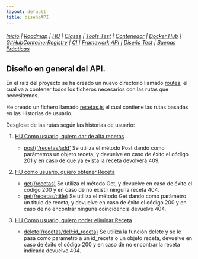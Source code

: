 ```yaml
---
layout: default
title: diseñoAPI
---
```


###### [Inicio](./) | [Roadmap](./Roadmap.html) | [HU](./hu.html) | [Clases](./clases_desarrolladas) | [Tools Test](./aserciones_sis_pruebas.html) | [Contenedor](./contenedor.html) | [Docker Hub](./docker_hub.html) | [GitHubContainerRegistry](./githubcontainerregistry.html) | [CI](./ci.html) | [Framework API](./frameworkAPI.html) | [Diseño Test](./diseñoTest.html)  | [Buenas Prácticas](./bnpracticas.html)  

## Diseño en general del API.

En el raiz del proyecto se ha creado un nuevo directorio llamado [routes](https://github.com/cr13/RecetaCoctel/tree/main/routes), el cual va a contener todos los ficheros necesarios con las rutas que necesitemos.

He creado un fichero llamado [recetas.js](https://github.com/cr13/RecetaCoctel/blob/main/routes/recetas.js) el cual  contiene las rutas basadas en las Historias de usuario.

Desglose de las rutas según las historias de usuario:

1. [HU Como usuario, quiero dar de alta recetas ](https://github.com/cr13/RecetaCoctel/issues/6)
    - [post('/recetas/add'](https://github.com/cr13/RecetaCoctel/commit/6b2260af81f826b31ebcae0604890c97c015003f)
    Se utiliza el método Post dando como parámetros un objeto receta, y devuelve en caso de éxito el código 201 y en caso de que ya exista la receta devolverá 409.
3. [HU como usuario, quiero obtener Receta ](https://github.com/cr13/RecetaCoctel/issues/5)
    - [get(/recetas)](https://github.com/cr13/RecetaCoctel/commit/4e9c894b69aabaf80ef1c77a409a8130e110bf46#diff-a08d5008992b24301d6b45376dd061143a9579c2bb100e2ba6f36291db5b293b)
    Se utiliza el método Get, y devuelve en caso de éxito el código 200 y en caso de no existir ninguna receta 404.
    - [get(/recetas/:title)](https://github.com/cr13/RecetaCoctel/commit/938fcbd5443852e11d251438d6205f440a725b05#diff-a08d5008992b24301d6b45376dd061143a9579c2bb100e2ba6f36291db5b293b)
    Se utiliza el método Get dando como parámetro un titulo de receta,  y devuelve en caso de éxito el código 200 y en caso de no encontrar ninguna coincidencia devuelve 404.

5. [HU Como usuario, quiero poder eliminar Receta](https://github.com/cr13/RecetaCoctel/issues/8)
    - [delete(/recetas/del/:id_receta)](https://github.com/cr13/RecetaCoctel/commit/e3863bf0c7d36c10976bc3e658547d27bcba9370#diff-a08d5008992b24301d6b45376dd061143a9579c2bb100e2ba6f36291db5b293b)
    Se utiliza la función delete y se le pasa como parámetro a un id_receta o un objeto receta, devuelve en caso de éxito el código 200 y en caso de no encontrar la receta indicada devuelve 404.
